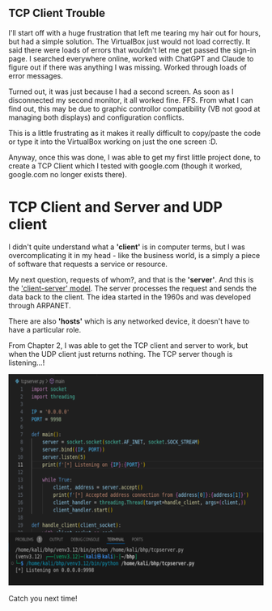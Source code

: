 ## TCP Client Trouble

I'll start off with a huge frustration that left me tearing my hair out for hours, but had a simple solution. The VirtualBox just would not load correctly. It said there were loads of errors that wouldn't let me get passed the sign-in page. I searched everywhere online, worked with ChatGPT and Claude to figure out if there was anything I was missing. Worked through loads of error messages.

Turned out, it was just because I had a second screen. As soon as I disconnected my second monitor, it all worked fine. FFS. From what I can find out, this may be due to graphic controllor compatibility (VB not good at managing both displays) and configuration conflicts. 

This is a little frustrating as it makes it really difficult to copy/paste the code or type it into the VirtualBox working on just the one screen :D. 

Anyway, once this was done, I was able to get my first little project done, to create a TCP Client which I tested with google.com (though it worked, google.com no longer exists there).

# TCP Client and Server and UDP client
I didn't quite understand what a **'client'** is in computer terms, but I was overcomplicating it in my head - like the business world, is a simply a piece of software that requests a service or resource. 

My next question, requests of whom?, and that is the **'server'**. And this is the ['client-server' model](https://www.geeksforgeeks.org/client-server-model/). The server processes the request and sends the data back to the client. The idea started in the 1960s and was developed through ARPANET.

There are also **'hosts'** which is any networked device, it doesn't have to have a particular role.

From Chapter 2, I was able to get the TCP client and server to work, but when the UDP client just returns nothing. The TCP server though is listening...!

![TCP Client is Listening](_images/tcp_server.png)

Catch you next time!